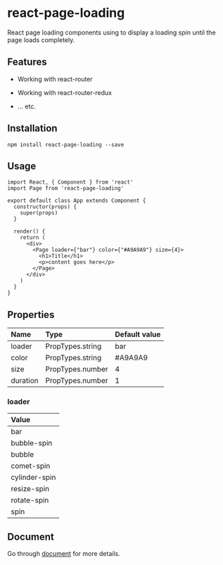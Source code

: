 # react-page-loading

React page loading components using to display a loading spin until the page loads completely.

## Features

* Working with react-router

* Working with react-router-redux

* ... etc.

## Installation

```
npm install react-page-loading --save
```

## Usage

```
import React, { Component } from 'react'
import Page from 'react-page-loading'

export default class App extends Component {
  constructor(props) {
    super(props)
  }

  render() {
    return (
      <div>
        <Page loader={"bar"} color={"#A9A9A9"} size={4}>
          <h1>Title</h1>
          <p>content goes here</p>
        </Page>
      </div>
    )
  }
}
```

## Properties

| Name          | Type             | Default value  |
|:------------- |:---------------- |:-------------- |
| loader        | PropTypes.string | bar            |
| color         | PropTypes.string | #A9A9A9        |
| size          | PropTypes.number | 4              |
| duration      | PropTypes.number | 1              |

### loader

| Value         |
|:------------- |
| bar           |
| bubble-spin   |
| bubble        |
| comet-spin    |
| cylinder-spin |
| resize-spin   |
| rotate-spin   |
| spin          |

## Document

Go through [document](https://github.com/codefacebook/react-page-loading "Github") for more details.
